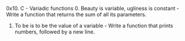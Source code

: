 0x10. C - Variadic functions
0. Beauty is variable, ugliness is constant - Write a function that returns the sum of all its parameters.
1. To be is to be the value of a variable - Write a function that prints numbers, followed by a new line.
